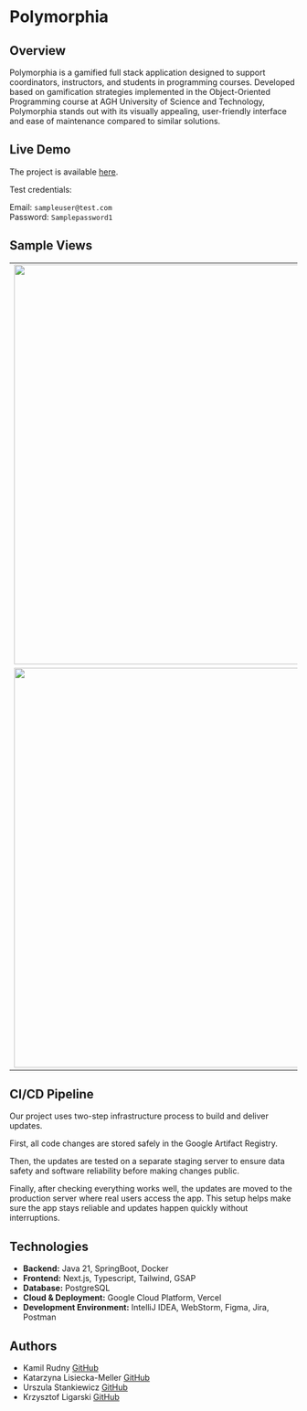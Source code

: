 # Polymorphia

## Overview  
Polymorphia is a gamified full stack application designed to support coordinators, instructors, and students in programming courses. Developed based on gamification strategies implemented in the Object-Oriented Programming course at AGH University of Science and Technology, Polymorphia stands out with its visually appealing, user-friendly interface and ease of maintenance compared to similar solutions.

## Live Demo  
The project is available [here](https://polymorphia-self.vercel.app/).  

Test credentials:

Email: `sampleuser@test.com`  
Password: `Samplepassword1`

## Sample Views

<table>
  <tr>
    <td><img src="https://github.com/user-attachments/assets/cf654bec-0251-489f-ae8b-9bea11d1880d" width="700" style="height:auto;"></td>
    <td><img src="https://github.com/user-attachments/assets/86d1181f-26aa-4b1a-906e-04c38017bdfd" width="700" style="height:auto;"></td>
  </tr>
  <tr>
    <td><img src="https://github.com/user-attachments/assets/1356d0e2-060b-4f51-9f89-b43125a8c2b0" width="700" style="height:auto;"></td>
    <td><img src="https://github.com/user-attachments/assets/bb9b7ed0-8830-4fb2-88fe-32fc5cd5c5fb" width="700" style="height:auto;"></td>
  </tr>
</table>

## CI/CD Pipeline  

Our project uses two-step infrastructure process to build and deliver updates. 

First, all code changes are stored safely in the Google Artifact Registry. 

Then, the updates are tested on a separate staging server to ensure data safety and software reliability before making changes public. 

 Finally, after checking everything works well, the updates are moved to the production server where real users access the app. This setup helps make sure the app stays reliable and updates happen quickly without interruptions.


## Technologies  
- **Backend:** Java 21, SpringBoot, Docker
- **Frontend:** Next.js, Typescript, Tailwind, GSAP
- **Database:** PostgreSQL
- **Cloud & Deployment:** Google Cloud Platform, Vercel 
- **Development Environment:** IntelliJ IDEA, WebStorm, Figma, Jira, Postman

## Authors  
- Kamil Rudny [GitHub](https://github.com/krudny) 
- Katarzyna Lisiecka-Meller [GitHub](https://github.com/LisieckaK00)  
- Urszula Stankiewicz [GitHub](https://github.com/ustankie)  
- Krzysztof Ligarski [GitHub](https://github.com/kligarski)
